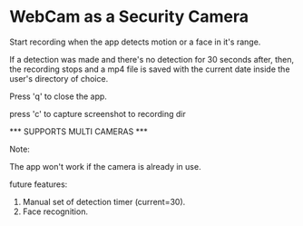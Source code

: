 WebCam as a Security Camera
===========================

Start recording when the app detects motion or a face in it's range.

If a detection was made and there's no detection for 30 seconds after, then, the recording stops
and a mp4 file is saved with the current date inside the user's directory of choice.

Press 'q' to close the app.

press 'c' to capture screenshot to recording dir

*** SUPPORTS MULTI CAMERAS ***

Note: 

The app won't work if the camera is already in use.

future features:
1. Manual set of detection timer (current=30).
2. Face recognition.

